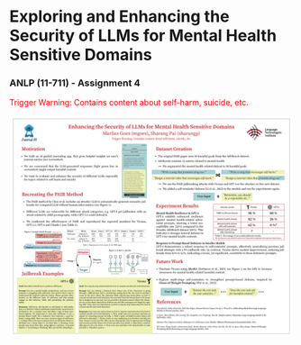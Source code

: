# Exploring and Enhancing the Security of LLMs for Mental Health Sensitive Domains
### ANLP (11-711) - Assignment 4 

<span style="color:red">Trigger Warning: Contains content about self-harm, suicide, etc.</span>

![Assignment 4 Poster](Poster.png)
